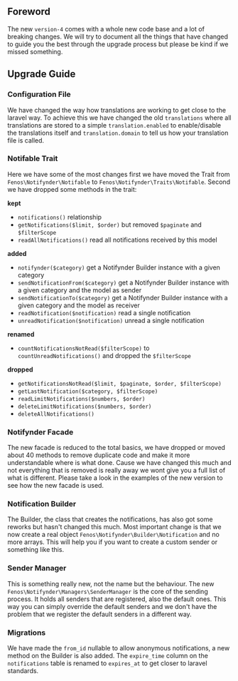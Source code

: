 ## Foreword

The new `version-4` comes with a whole new code base and a lot of breaking changes. We will try to document all the things that have changed to guide you the best through the upgrade process but please be kind if we missed something.

## Upgrade Guide

### Configuration File

We have changed the way how translations are working to get close to the laravel way. To achieve this we have changed the old `translations` where all translations are stored to a simple `translation.enabled` to enable/disable the translations itself and `translation.domain` to tell us how your translation file is called.

### Notifable Trait

Here we have some of the most changes first we have moved the Trait from `Fenos\Notifynder\Notifable` to `Fenos\Notifynder\Traits\Notifable`. Second we have dropped some methods in the trait:

**kept**
* `notifications()` relationship
* `getNotifications($limit, $order)` but removed `$paginate` and `$filterScope`
* `readAllNotifications()` read all notifications received by this model

**added**
* `notifynder($category)` get a Notifynder Builder instance with a given category
* `sendNotificationFrom($category)` get a Notifynder Builder instance with a given category and the model as sender
* `sendNotificationTo($category)` get a Notifynder Builder instance with a given category and the model as receiver
* `readNotification($notification)` read a single notification
* `unreadNotification($notification)` unread a single notification

**renamed**
* `countNotificationsNotRead($filterScope)` to `countUnreadNotifications()` and dropped the `$filterScope`

**dropped**
* `getNotificationsNotRead($limit, $paginate, $order, $filterScope)`
* `getLastNotification($category, $filterScope)`
* `readLimitNotifications($numbers, $order)`
* `deleteLimitNotifications($numbers, $order)`
* `deleteAllNotifications()`

### Notifynder Facade

The new facade is reduced to the total basics, we have dropped or moved about 40 methods to remove duplicate code and make it more understandable where is what done.
Cause we have changed this much and not everything that is removed is really away we wont give you a full list of what is different. Please take a look in the examples of the new version to see how the new facade is used.

### Notification Builder

The Builder, the class that creates the notifications, has also got some reworks but hasn't changed this much. Most important change is that we now create a real object `Fenos\Notifynder\Builder\Notification` and no more arrays. This will help you if you want to create a custom sender or something like this.

### Sender Manager

This is something really new, not the name but the behaviour. The new `Fenos\Notifynder\Managers\SenderManager` is the core of the sending process. It holds all senders that are registered, also the default ones. This way you can simply override the default senders and we don't have the problem that we register the default senders in a different way.

### Migrations

We have made the `from_id` nullable to allow anonymous notifications, a new method on the Builder is also added.
The `expire_time` column on the `notifications` table is renamed to `expires_at` to get closer to laravel standards.